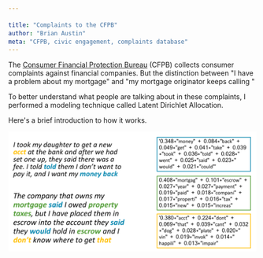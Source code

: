 ```yaml
---

title: "Complaints to the CFPB"
author: "Brian Austin"
meta: "CFPB, civic engagement, complaints database"
---
```

The [Consumer Financial Protection Bureau](https://www.consumerfinance.gov/) (CFPB) collects consumer complaints against financial companies. But the distinction between "I have a problem about my mortgage" and "my mortgage originator keeps calling " 

To better understand what people are talking about in these complaints, I performed a modeling technique called Latent Dirichlet Allocation.

Here's a brief introduction to how it works.

![](../images/conceptual_topic_modeling.png)
